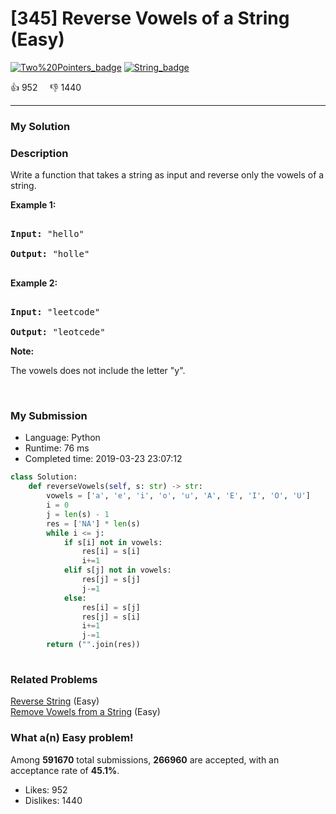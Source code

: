 # [345] Reverse Vowels of a String (Easy)

[![Two%20Pointers_badge](https://img.shields.io/badge/topic-Two%20Pointers-green.svg)](https://leetcode.com/problems/reverse-vowels-of-a-string/)  [![String_badge](https://img.shields.io/badge/topic-String-green.svg)](https://leetcode.com/problems/reverse-vowels-of-a-string/) 

:+1: 952 &nbsp; &nbsp; :thumbsdown: 1440

---

### My Solution


### Description
<p>Write a function that takes a string as input and reverse only the vowels of a string.</p>

<p><strong>Example 1:</strong></p>

<pre>
<strong>Input: </strong><span id="example-input-1-1">&quot;hello&quot;</span>
<strong>Output: </strong><span id="example-output-1">&quot;holle&quot;</span>
</pre>

<div>
<p><strong>Example 2:</strong></p>

<pre>
<strong>Input: </strong><span id="example-input-2-1">&quot;leetcode&quot;</span>
<strong>Output: </strong><span id="example-output-2">&quot;leotcede&quot;</span></pre>
</div>

<p><b>Note:</b><br />
The vowels does not include the letter &quot;y&quot;.</p>

<p>&nbsp;</p>



### My Submission

- Language: Python
- Runtime: 76 ms
- Completed time: 2019-03-23 23:07:12

```Python
class Solution:
    def reverseVowels(self, s: str) -> str:
        vowels = ['a', 'e', 'i', 'o', 'u', 'A', 'E', 'I', 'O', 'U']
        i = 0
        j = len(s) - 1
        res = ['NA'] * len(s)
        while i <= j:
            if s[i] not in vowels:
                res[i] = s[i]
                i+=1
            elif s[j] not in vowels:
                res[j] = s[j]
                j-=1
            else:
                res[i] = s[j]
                res[j] = s[i]
                i+=1
                j-=1
        return ("".join(res))
        
```


### Related Problems
[Reverse String](https://leetcode.com/problems/reverse-string/) (Easy) <br>
[Remove Vowels from a String](https://leetcode.com/problems/remove-vowels-from-a-string/) (Easy) <br>



### What a(n) Easy problem!
Among **591670** total submissions, **266960** are accepted, with an acceptance rate of **45.1%**. <br>

- Likes: 952
- Dislikes: 1440

